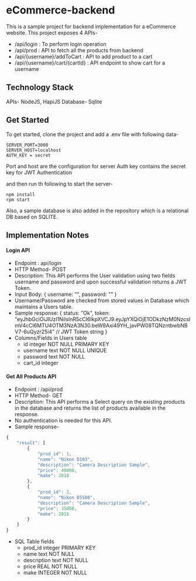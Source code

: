 # eCommerce-backend

This is a sample project for backend implementation for a eCommerce website. 
This project exposes 4 APIs-

- /api/login : To perform login operation
- /api/prod : API to fetch all the products from backend
- /api/{username}/addToCart : API to add product to a cart  
- /api/{username}/cart/{cartId} : API endpoint to show cart for a username

## Technology Stack
APIs- NodeJS, HapiJS
Database- Sqlite 

## Get Started

To get started, clone the project and add a .env file with following data- 

```
SERVER_PORT=3000
SERVER_HOST=localhost
AUTH_KEY = secret

```
Port and host are the configuration for server
Auth key contains the secret key for JWT Authentication

and then run th following to start the server- 
```
npm install
rpm start

```

Also, a sample database is also added in the repository which is a relational DB based on SQLITE. 


## Implementation Notes

#### Login API
- Endpoint : api/login
- HTTP Method- POST
- Description: This API performs the User validation using two fields username and password and upon successful validation returns a JWT Token.  
- Input Body: {
username: "",
password: ""
}
- Username/Password are checked from stored values in Database which maintains a Users table.
- Sample response: 
    {
    status: "Ok",
    token: "eyJhbGciOiJIUzI1NiIsInR5cCI6IkpXVCJ9.eyJpYXQiOjE1ODkzNzM0NzcsImV4cCI6MTU4OTM3NzA3N30.beW8Axi49YH_javPW08TQNzntbwbNBV7-6uQyzr25i4" // JWT Token string
    }
- Columns/Fields in Users table
  - id integer NOT NULL PRIMARY KEY
  - username text NOT NULL UNIQUE
  - password text NOT NULL
  - cart_id integer

#### Get All Products API
- Endpoint : /api/prod
- HTTP Method- GET
- Description: This API performs a Select query on the existing products in the database and returns the list of products available in the response. 
- No authentication is needed for this API. 
- Sample response- 
``` javascript
{
    "result": [
        {
            "prod_id": 1,
            "name": "Nikon D103",
            "description": "Camera Description Sample",
            "price": 40000,
            "make": 2010
        },
        {
            "prod_id": 2,
            "name": "Nikon D5500",
            "description": "Camera Description Sample",
            "price": 35000,
            "make": 2015
        }
    ]
}
```
- SQL Table fields
  - prod_id integer PRIMARY KEY
  - name text NOT NULL
  - description text NOT NULL
  - price REAL NOT NULL
  - make INTEGER NOT NULL
